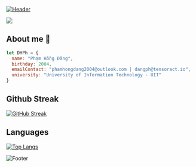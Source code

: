 [![Header](https://capsule-render.vercel.app/api?type=waving&color=5865F2&height=120&fontAlignY=25&section=header&fontAlign=25&animation=twinkling&text=Welcome%20to%20my%20GitHub%20profile!&fontSize=24&fontColor=fff)](#)

![](https://komarev.com/ghpvc/?username=DHPh)

## About me 👀
```javascript
let DHPh = {
  name: "Phạm Hồng Đăng",
  birthday: 2004,
  emailContact: "phamhongdang2004@outlook.com | dangph@tensoract.io",
  university: "University of Information Technology - UIT"
}
```

## Github Streak
[![GitHub Streak](http://github-readme-streak-stats.herokuapp.com?user=DHPh&theme=radical)](https://www.github.com/DHPh)


## Languages
[![Top Langs](https://github-readme-stats.vercel.app/api/top-langs/?username=DHPh&&langs_count=10&theme=radical&hide=html&layout=compact)](https://www.github.com/DHPh)



![Footer](https://capsule-render.vercel.app/api?type=waving&color=5865F2&height=120&fontAlignY=75&section=footer&fontAlign=25&animation=twinkling&text=That%27s%20all,%20have%20a%20good%20day!&fontSize=24&fontColor=fff)
